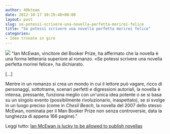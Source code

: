 ```yaml
---
author: 40kteam
date: 2012-10-17 10:19:48+00:00
layout: post
slug: se-potessi-scrivere-una-novella-perfetta-morirei-felice
title: "Se potessi scrivere una novella perfetta morirei felice"
categories:
- Idee trovate in giro
---
```


![](http://40k.it/wp-content/uploads/2012/10/scarlett_main_2323922b.jpeg) "Ian McEwan, vincitore del Booker Prize, ha affermato che la novella è una forma letteraria superiore al romanzo. «Se potessi scrivere una novella perfetta morirei felice», ha dichiarato.

[...]

Mentre in un romanzo si crea un mondo in cui il lettore può vagare, ricco di personaggi, sottotrame, scenari perfetti e digressioni autoriali, la novella è intensa, pressante, funziona meglio con un'unica idea potente o se si basa su un singolo evento (possibilmente rivoluzionario, inaspettato), se si svolge in un luogo preciso (come in _Chesil Beach_, la novella del 2007 dello stesso McEwan, nominata per il Man Booker Prize non senza controversie, data la lunghezza di appena 166 pagine)."

Leggi tutto: [Ian McEwan is lucky to be allowed to publish novellas](http://www.telegraph.co.uk/culture/books/9609841/Ian-McEwan-is-lucky-to-be-allowed-to-publish-novellas.html)


